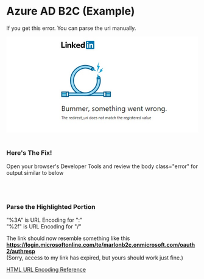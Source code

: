 # Azure AD B2C (Example)

If you get this error. You can parse the uri manually.

![](https://raw.githubusercontent.com/marlonsingleton/manualRedirectUrlParse/master/bad_redirect_uri.jpg)
<br>
<br>

### Here's The Fix! ###

Open your browser's Developer Tools and review the body class="error" for output similar to below 

<script type="text/javascript">fs.config</br>
({"failureRedirect":"http://www.linkedin.com/",
"uniEscape":true,"xhrHeaders":</br>
{"X-FS-Origin-Request":</br>
"/oauth/v2/authorization?client_id=866usx44p4m5sf&</br> 
<b>redirect_uri=https%3a%2f%2flogin.microsoftonline.com%2fte%2fmarlonb2c.onmicrosoft.com%2foauth2%2fauthresp</b></br>
&response_type=code&scope=r_emailaddress+r_liteprofile&state=StateProperties%3deyJTSUQiOiJ4LW1zLWNwaW0tcmM6MTUwNmUwZDEtN2NiOC00M2MwLWJkNWQtMGMwMmVjMTU0NWZkIiwiVElEIjoiNzBkODEyNWEtNzM2NC00YTA1LTg3MjctYmYwODg4ODRlMDRhIn0",
"X-FS-Page-Id":"oauth-authorization"}});</script>
<br>
<br>

### Parse the Highlighted Portion ###

"%3A" is URL Encoding for ":"</br>
"%2f"  is URL Encoding for "/"


The link should now resemble something like this <b><a>https://login.microsoftonline.com/te/marlonb2c.onmicrosoft.com/oauth2/authresp</a></b></br> 
(Sorry, access to my link has expired, but yours should work just fine.)




<a href="https://www.w3schools.com/tags/ref_urlencode.asp">HTML URL Encoding Reference</a>

